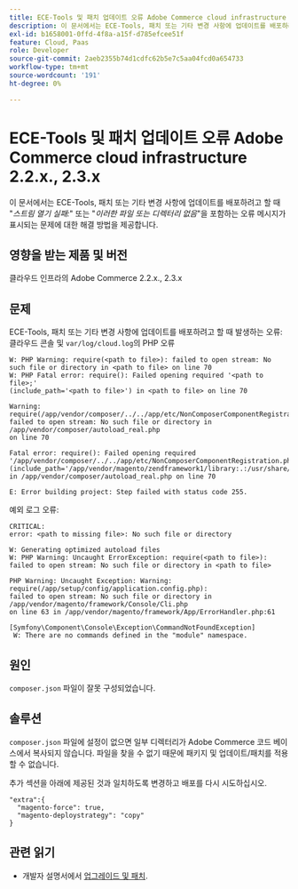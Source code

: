 ```yaml
---
title: ECE-Tools 및 패치 업데이트 오류 Adobe Commerce cloud infrastructure 2.2.x., 2.3.x
description: 이 문서에서는 ECE-Tools, 패치 또는 기타 변경 사항에 업데이트를 배포하려고 할 때 "*스트림을 열지 못했습니다:*" 또는 "*해당 파일 또는 디렉터리가 없습니다*"와 같은 오류 메시지가 표시되는 문제에 대한 해결 방법을 제공합니다.
exl-id: b1658001-0ffd-4f8a-a15f-d785efcee51f
feature: Cloud, Paas
role: Developer
source-git-commit: 2aeb2355b74d1cdfc62b5e7c5aa04fcd0a654733
workflow-type: tm+mt
source-wordcount: '191'
ht-degree: 0%

---
```


# ECE-Tools 및 패치 업데이트 오류 Adobe Commerce cloud infrastructure 2.2.x., 2.3.x

이 문서에서는 ECE-Tools, 패치 또는 기타 변경 사항에 업데이트를 배포하려고 할 때 &quot;*스트림 열기 실패:*&quot; 또는 &quot;*이러한 파일 또는 디렉터리 없음*&quot;을 포함하는 오류 메시지가 표시되는 문제에 대한 해결 방법을 제공합니다.

## 영향을 받는 제품 및 버전

클라우드 인프라의 Adobe Commerce 2.2.x., 2.3.x

## 문제

ECE-Tools, 패치 또는 기타 변경 사항에 업데이트를 배포하려고 할 때 발생하는 오류: 클라우드 콘솔 및 `var/log/cloud.log`의 PHP 오류

```
W: PHP Warning: require(<path to file>): failed to open stream: No such file or directory in <path to file> on line 70
W: PHP Fatal error: require(): Failed opening required '<path to file>;'
(include_path='<path to file>') in <path to file> on line 70

Warning: require(/app/vendor/composer/../../app/etc/NonComposerComponentRegistration.php):
failed to open stream: No such file or directory in /app/vendor/composer/autoload_real.php
on line 70

Fatal error: require(): Failed opening required '/app/vendor/composer/../../app/etc/NonComposerComponentRegistration.php'
(include_path='/app/vendor/magento/zendframework1/library:.:/usr/share/php')
in /app/vendor/composer/autoload_real.php on line 70

E: Error building project: Step failed with status code 255.
```

예외 로그 오류:

```
CRITICAL:
error: <path to missing file>: No such file or directory
```

```
W: Generating optimized autoload files
W: PHP Warning: Uncaught ErrorException: require(<path to file>):
failed to open stream: No such file or directory in <path to file>
```

```
PHP Warning: Uncaught Exception: Warning: require(/app/setup/config/application.config.php):
failed to open stream: No such file or directory in /app/vendor/magento/framework/Console/Cli.php
on line 63 in /app/vendor/magento/framework/App/ErrorHandler.php:61
```

```
[Symfony\Component\Console\Exception\CommandNotFoundException]
 W: There are no commands defined in the "module" namespace.
```

## 원인

`composer.json` 파일이 잘못 구성되었습니다.

## 솔루션

`composer.json` 파일에 설정이 없으면 일부 디렉터리가 Adobe Commerce 코드 베이스에서 복사되지 않습니다. 파일을 찾을 수 없기 때문에 패키지 및 업데이트/패치를 적용할 수 없습니다.

추가 섹션을 아래에 제공된 것과 일치하도록 변경하고 배포를 다시 시도하십시오.

```
"extra":{
  "magento-force": true,
  "magento-deploystrategy": "copy"
}
```

## 관련 읽기

* 개발자 설명서에서 [업그레이드 및 패치](https://experienceleague.adobe.com/ko/docs/commerce-cloud-service/user-guide/develop/upgrade/best-practices).
